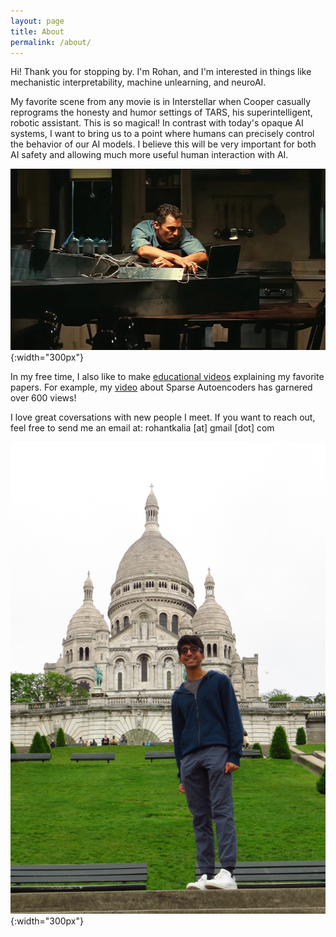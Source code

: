 ```yaml
---
layout: page
title: About
permalink: /about/
---
```


Hi! Thank you for stopping by. I'm Rohan, and I'm interested in things like mechanistic interpretability, machine unlearning, and neuroAI.


My favorite scene from any movie is in Interstellar when Cooper casually reprograms the honesty and humor settings of TARS, his superintelligent, robotic assistant. This is so magical! In contrast with today's opaque AI systems, I want to bring us to a point where humans can precisely control the behavior of our AI models. I believe this will be very important for both AI safety and allowing much more useful human interaction with AI.

![](/assets/cooper_interstellar.jpg){:width="300px"}


In my free time, I also like to make [educational videos](https://youtube.com/@PapersAreWonderful) explaining my favorite papers. For example, my [video](https://www.youtube.com/watch?v=TKozVZoXAYs) about Sparse Autoencoders has garnered over 600 views!

I love great coversations with new people I meet. If you want to reach out, feel free to send me an email at: rohantkalia [at] gmail [dot] com

![](/assets/personal_photo.JPG){:width="300px"}
